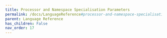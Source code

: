 ```yaml
---
title: Processor and Namespace Specialisation Parameters
permalink: /docs/LanguageReference#processor-and-namespace-specialisation-parameters
parent: Language Reference
has_children: False
nav_order: 17
---
```

